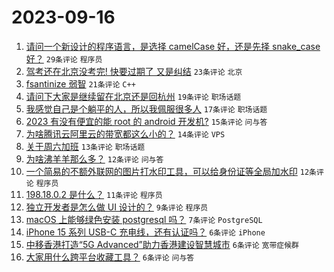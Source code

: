 # 2023-09-16

1. [请问一个新设计的程序语言，是选择 camelCase 好，还是先择 snake_case 好？](https://www.v2ex.com/t/974361) `29条评论` `程序员`
1. [驾考还在北京没考完! 快要过期了 又是纠结](https://www.v2ex.com/t/974351) `23条评论` `北京`
1. [fsantinize 弱智](https://www.v2ex.com/t/974343) `21条评论` `C++`
1. [请问下大家是继续留在北京还是回杭州](https://www.v2ex.com/t/974342) `19条评论` `职场话题`
1. [我感觉自己是个躺平的人，所以我佩服很多人](https://www.v2ex.com/t/974340) `17条评论` `职场话题`
1. [2023 有没有便宜的能 root 的 android 开发机?](https://www.v2ex.com/t/974333) `15条评论` `问与答`
1. [为啥腾讯云阿里云的带宽都这么小的？](https://www.v2ex.com/t/974332) `14条评论` `VPS`
1. [关于周六加班](https://www.v2ex.com/t/974345) `13条评论` `职场话题`
1. [为啥沸羊羊那么多？](https://www.v2ex.com/t/974362) `12条评论` `问与答`
1. [一个简易的不额外联网的图片打水印工具，可以给身份证等全局加水印](https://www.v2ex.com/t/974327) `12条评论` `程序员`
1. [198.18.0.2 是什么？](https://www.v2ex.com/t/974350) `11条评论` `程序员`
1. [独立开发者是怎么做 UI 设计的？](https://www.v2ex.com/t/974366) `9条评论` `程序员`
1. [macOS 上能够绿色安装 postgresql 吗？](https://www.v2ex.com/t/974349) `7条评论` `PostgreSQL`
1. [iPhone 15 系列 USB-C 充电线，还有认证吗？](https://www.v2ex.com/t/974368) `6条评论` `iPhone`
1. [中移香港打造“5G Advanced”助力香港建设智慧城市](https://www.v2ex.com/t/974325) `6条评论` `宽带症候群`
1. [大家用什么跨平台收藏工具？](https://www.v2ex.com/t/974320) `6条评论` `问与答`
